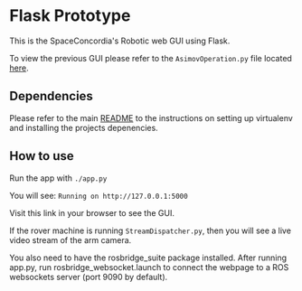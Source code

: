# Flask Prototype
This is the SpaceConcordia's Robotic web GUI using Flask.

To view the previous GUI please refer to the `AsimovOperation.py` file located [here](https://github.com/space-concordia-robotics/robotics-prototype/tree/asimov-operation-gui-flask-prototype-42/robot/archives/gtk).

## Dependencies
Please refer to the main [README](https://github.com/space-concordia-robotics/robotics-prototype) to the instructions on setting up virtualenv and installing
the projects depenencies.

## How to use
Run the app with `./app.py`

You will see: `Running on http://127.0.0.1:5000`

Visit this link in your browser to see the GUI.

If the rover machine is running `StreamDispatcher.py`, then you will see a live video stream of the arm camera.

You also need to have the rosbridge_suite package installed. After running app.py, run rosbridge_websocket.launch to connect the webpage to a ROS websockets server (port 9090 by default).
